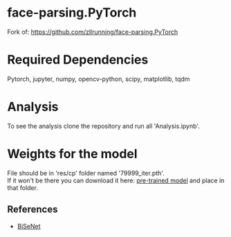 # face-parsing.PyTorch
Fork of: https://github.com/zllrunning/face-parsing.PyTorch  

# Required Dependencies
Pytorch, jupyter, numpy, opencv-python, scipy, matplotlib, tqdm

# Analysis
To see the analysis clone the repository and run all 'Analysis.ipynb'.

# Weights for the model
File should be in 'res/cp' folder named '79999_iter.pth'.  
If it won't be there you can download it here:  [pre-trained model](https://drive.google.com/open?id=154JgKpzCPW82qINcVieuPH3fZ2e0P812) and place in that folder.

## References
- [BiSeNet](https://github.com/CoinCheung/BiSeNet)
